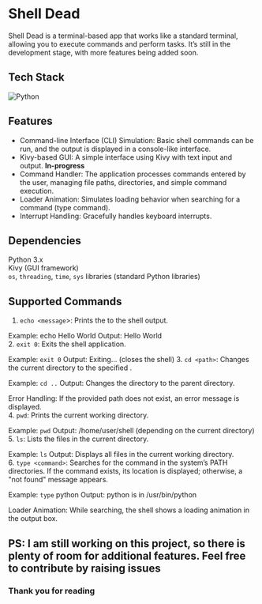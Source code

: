 
# Shell Dead

Shell Dead is a terminal-based app that works like a standard terminal, allowing you to execute commands and perform tasks. It’s still in the development stage, with more features being added soon.







## Tech Stack

![Python](https://img.shields.io/badge/python-3670A0?style=for-the-badge&logo=python&logoColor=ffdd54) 



## Features

- Command-line Interface (CLI) Simulation: Basic shell commands can be run, and the output is displayed in a console-like interface.
- Kivy-based GUI: A simple interface using Kivy with text input and output. **In-progress**
- Command Handler: The application processes commands entered by the user, managing file paths, directories, and simple command execution.
- Loader Animation: Simulates loading behavior when searching for a command (type command).
- Interrupt Handling: Gracefully handles keyboard interrupts.

## Dependencies
Python 3.x    
Kivy (GUI framework)  
`os`, `threading`, `time`, `sys` libraries (standard Python libraries)


## Supported Commands   

1. `echo <message`>:
Prints the <message> to the shell output.

Example: echo Hello World
Output: Hello World  
2. `exit 0`:
Exits the shell application.

Example: `exit 0`
Output: Exiting... (closes the shell)
3. `cd <path>`:
Changes the current directory to the specified <path>.

Example: `cd ..`
Output: Changes the directory to the parent directory.

Error Handling: If the provided path does not exist, an error message is displayed.  
4. `pwd`:
Prints the current working directory.

Example: `pwd`
Output: /home/user/shell (depending on the current directory)  
5. `ls`:
Lists the files in the current directory.

Example: `ls`
Output: Displays all files in the current working directory.  
6. `type <command>`:
Searches for the command in the system’s PATH directories. If the command exists, its location is displayed; otherwise, a "not found" message appears.

Example: `type` python
Output: python is in /usr/bin/python

Loader Animation: While searching, the shell shows a loading animation in the output box.

## PS: I am still working on this project, so there is plenty of room for additional features. Feel free to contribute by raising issues

### Thank you for reading
